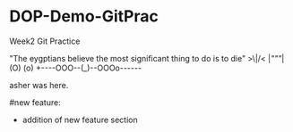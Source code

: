 # DOP-Demo-GitPrac

Week2 Git Practice

"The eygptians believe the most significant thing to do is to die"
        >\\\|/<
        |_"""_|
        (O) (o)
+----OOO--(_)--OOOo------


asher was here.

#new feature:
- addition of new feature section
